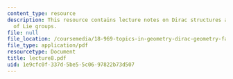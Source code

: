 ```yaml
---
content_type: resource
description: This resource contains lecture notes on Dirac structures and geometry
  of Lie groups.
file: null
file_location: /coursemedia/18-969-topics-in-geometry-dirac-geometry-fall-2006/1e9cfc0f337d5be55c0697822b73d507_lecture8.pdf
file_type: application/pdf
resourcetype: Document
title: lecture8.pdf
uid: 1e9cfc0f-337d-5be5-5c06-97822b73d507
---
```

